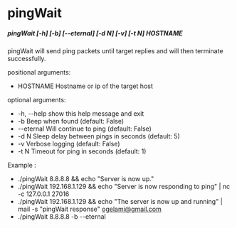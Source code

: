 # pingWait
##### pingWait [-h] [-b] [--eternal] [-d N] [-v] [-t N] HOSTNAME

pingWait will send ping packets until target replies and will then terminate successfully.

positional arguments:
* HOSTNAME    Hostname or ip of the target host

optional arguments:
* -h, --help  show this help message and exit
* -b          Beep when found (default: False)
* --eternal   Will continue to ping (default: False)
* -d N        Sleep delay between pings in seconds (default: 5)
* -v          Verbose logging (default: False)
* -t N        Timeout for ping in seconds (default: 1)

Example :
 - ./pingWait 8.8.8.8 && echo "Server is now up."
 - ./pingWait 192.168.1.129 && echo "Server is now responding to ping" | nc -c 127.0.0.1 27016
 - ./pingWait 192.168.1.129 && echo "The server is now up and running" | mail -s "pingWait response" ogelami@gmail.com
 - ./pingWait 8.8.8.8 -b --eternal
